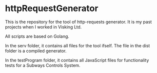# httpRequestGenerator

This is the repository for the tool of http-requests generator. It is my past projects when I worked in Visking Ltd.

All scripts are based on Golang.

In the serv folder, it contains all files for the tool ifself. The file in the dist folder is a compiled generator.

In the testProgram folder, it contains all JavaScript files for functionality tests for a Subways Controls System.
